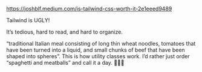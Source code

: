 
https://joshblf.medium.com/is-tailwind-css-worth-it-2e1eeed9489

Tailwind is UGLY!

It’s tedious, hard to read, and hard to organize.

“traditional Italian meal consisting of long thin wheat noodles, tomatoes that have been turned into a liquid, and small chunks of beef that have been shaped into spheres”. This is how utility classes work. I’d rather just order “spaghetti and meatballs” and call it a day. 🤷‍♂️🍝

